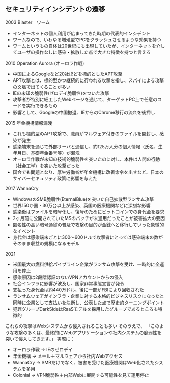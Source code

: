 ## セキュリティインシデントの遷移

2003 Blaster　ワーム
- インターネットの個人利用が広まってきた時期の代表的インシデント
- ワームなので、いわゆる増殖型でPCをクラッシュさせるような効果を持つ
- ワームというもの自体は20世紀にも出現していたが、インターネットを介してユーザの操作なしに感染・拡散した点で大きな特徴を持つと言える

2010 Operation Aurora (オーロラ作戦)
- 中国によるGoogleなど20社ほどを標的としたAPT攻撃
- APT攻撃とは、標的型かつ継続的に行われる攻撃を指し、スパイによる攻撃の文脈で出てくることが多い
- IEの未知の脆弱性(ゼロデイ脆弱性)をついた攻撃
- 攻撃者が特別に細工したWebページを通じて、ターゲットPC上で任意のコードを実行できるもの
- 影響として、Googleの中国撤退、IEからのChrome移行の流れを後押し

2015 年金機構情報漏洩
- これも標的型のAPT攻撃で、職員がマルウェア付きのファイルを開封し、感染が発生
- 感染端末を通じて外部サーバと通信し、約125万人分の個人情報（氏名、生年月日、基礎年金番号等）が漏洩
- オーロラ作戦が未知の技術的脆弱性を突いたのに対し、本件は人間の行動（社会工学）を突いた攻撃だった
- 国会でも問題となり、厚生労働省が年金機構に改善命令を出すなど、日本のサイバーセキュリティ政策に影響を与えた

2017 WannaCry
- WindowsのSMB脆弱性(EternalBlue)を突いた自己拡散型ランサム攻撃
- 世界150か国・30万台以上が感染、英国の医療機関などに深刻な影響
- 感染後はファイルを暗号化し、復号のためにビットコインでの身代金を要求
- 2ヶ月前に公開されていたMSのパッチが未適用だったことが被害拡大の要因
- 匿名性の高い暗号通貨の普及で攻撃の目的が金銭へと移行していった象徴的なイベント
- 身代金は感染端末ごとに300〜600ドルで攻撃者にとっては感染端末の数がそのまま収益の規模になるモデル

2021  
- 米国最大の燃料供給パイプライン企業がランサム攻撃を受け、一時的に全運用を停止
- 感染原因は2段階認証のないVPNアカウントからの侵入
- 社会インフラに影響が波及し、国家非常事態宣言が発令
- 支払った身代金は約440万ドル、後に一部がFBIにより回収された
- ランサムウェアがインフラ・企業に対する本格的ビジネスリスクになったと同時に企業として支払いを決断し、公表した点で歴史的ターニングポイント
- 犯罪グループDarkSideはRaaSモデルを採用したグループであるところも特徴的

これらの攻撃はWebシステムから侵入されることも多い
そのうえで、
「このような攻撃の多くは、最終的にWebアプリケーションや社内システムの脆弱性を突いて侵入してきます。」
実際に：
-	オーロラ作戦 → IEのゼロデイ
-	年金機構 → メール＋マルウェアから社内Webアクセス
-	WannaCry → SMBだけでなく、被害を受けた医療機関はWeb化されたシステムを多用
-	Colonial → VPN脆弱性＋内部Webに展開する可能性を見て運用停止


